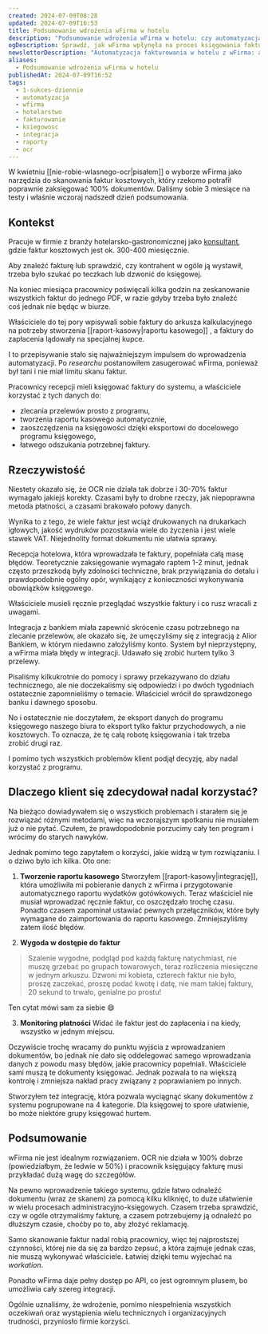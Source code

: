 ```yaml
---
created: 2024-07-09T08:28
updated: 2024-07-09T16:53
title: Podsumowanie wdrożenia wFirma w hotelu
description: "Podsumowanie wdrożenia wFirma w hotelu: czy automatyzacja fakturowania przyniosła oczekiwane korzyści? W artykule analizuję rzeczywistość wprowadzenia systemu OCR i jakie problemy napotkaliśmy. Dowiedz się, dlaczego pomimo licznych trudności, właściciele hotelu zdecydowali się kontynuować korzystanie z wFirma i jakie zyskali korzyści."
ogDescription: Sprawdź, jak wFirma wpłynęła na proces księgowania faktur w hotelu. Mimo problemów z OCR i integracją, system przyniósł istotne korzyści. Poznaj szczegóły wdrożenia i dowiedz się, jakie usprawnienia wprowadzono.
newsletterDescription: "Automatyzacja fakturowania w hotelu z wFirma: analiza wdrożenia, napotkane problemy i niespodziewane korzyści. Czy wFirma to dobry wybór? Przeczytaj moje podsumowanie i dowiedz się więcej!"
aliases:
  - Podsumowanie wdrożenia wFirma w hotelu
publishedAt: 2024-07-09T16:52
tags:
  - 1-sukces-dziennie
  - automatyzacja
  - wfirma
  - hotelarstwo
  - fakturowanie
  - ksiegowosc
  - integracja
  - raporty
  - ocr
---
```

W kwietniu [[nie-robie-wlasnego-ocr|pisałem]] o wyborze wFirma jako narzędzia do skanowania faktur kosztowych, który rzekomo potrafił poprawnie zaksięgować 100% dokumentów. Daliśmy sobie 3 miesiące na testy i właśnie wczoraj nadszedł dzień podsumowania.
## Kontekst

Pracuje w firmie z branży hotelarsko-gastronomicznej jako [konsultant](https://michalkukla.pl/konsultacje), gdzie faktur kosztowych jest ok. 300-400 miesięcznie. 

Aby znaleźć fakturę lub sprawdzić, czy kontrahent w ogóle ją wystawił, trzeba było szukać po teczkach lub dzwonić do księgowej.

Na koniec miesiąca pracownicy poświęcali kilka godzin na zeskanowanie wszystkich faktur do jednego PDF, w razie gdyby trzeba było znaleźć coś jednak nie będąc w biurze.

Właściciele do tej pory wpisywali sobie faktury do arkusza kalkulacyjnego na potrzeby stworzenia [[raport-kasowy|raportu kasowego]] , a faktury do zapłacenia lądowały na specjalnej kupce.

I to przepisywanie stało się najważniejszym impulsem do wprowadzenia automatyzacji. Po *researchu* postanowiłem zasugerować wFirma, ponieważ był tani i nie miał limitu skanu faktur.

Pracownicy recepcji mieli księgować faktury do systemu, a właściciele korzystać z tych danych do:
- zlecania przelewów prosto z programu,
- tworzenia raportu kasowego automatycznie,
- zaoszczędzenia na księgowości dzięki eksportowi do docelowego programu księgowego,
- łatwego odszukania potrzebnej faktury.
## Rzeczywistość

Niestety okazało się, że OCR nie działa tak dobrze i 30-70% faktur wymagało jakiejś korekty. Czasami były to drobne rzeczy, jak niepoprawna metoda płatności, a czasami brakowało połowy danych.

Wynika to z tego, że wiele faktur jest wciąż drukowanych na drukarkach igłowych, jakość wydruków pozostawia wiele do życzenia i jest wiele stawek VAT. Niejednolity format dokumentu nie ułatwia sprawy.

Recepcja hotelowa, która wprowadzała te faktury, popełniała całą masę błędów. Teoretycznie zaksięgowanie wymagało raptem 1-2 minut, jednak często przeszkodą były zdolności techniczne, brak przywiązania do detalu i prawdopodobnie ogólny opór, wynikający z konieczności wykonywania obowiązków księgowego.

Właściciele musieli ręcznie przeglądać wszystkie faktury i co rusz wracali z uwagami.

Integracja z bankiem miała zapewnić skrócenie czasu potrzebnego na zlecanie przelewów, ale okazało się, że umęczyliśmy się z integracją z Alior Bankiem, w którym niedawno założyliśmy konto. System był nieprzystępny, a wFirma miała błędy w integracji. Udawało się zrobić hurtem tylko 3 przelewy. 

Pisaliśmy kilkukrotnie do pomocy i sprawy przekazywano do działu technicznego, ale nie doczekaliśmy się odpowiedzi i po dwóch tygodniach ostatecznie zapomnieliśmy o temacie. Właściciel wrócił do sprawdzonego banku i dawnego sposobu.

No i ostatecznie nie doczytałem, że eksport danych do programu księgowego naszego biura to eksport tylko faktur przychodowych, a nie kosztowych. To oznacza, że tę całą robotę księgowania i tak trzeba zrobić drugi raz.

I pomimo tych wszystkich problemów klient podjął decyzję, aby nadal korzystać z programu.
## Dlaczego klient się zdecydował nadal korzystać?

Na bieżąco dowiadywałem się o wszystkich problemach i starałem się je rozwiązać różnymi metodami, więc na wczorajszym spotkaniu nie musiałem już o nie pytać. Czułem, że prawdopodobnie porzucimy cały ten program i wrócimy do starych nawyków. 

Jednak pomimo tego zapytałem o korzyści, jakie widzą w tym rozwiązaniu. I o dziwo było ich kilka. Oto one:
1. **Tworzenie raportu kasowego**
Stworzyłem [[raport-kasowy|integrację]], która umożliwiła mi pobieranie danych z wFirma i przygotowanie automatycznego raportu wydatków gotówkowych. Teraz właściciel nie musiał wprowadzać ręcznie faktur, co oszczędzało trochę czasu. Ponadto czasem zapominał ustawiać pewnych przełączników, które były wymagane do zaimportowania do raportu kasowego. Zmniejszyliśmy zatem ilość błędów.

2. **Wygoda w dostępie do faktur**
> Szalenie wygodne, podgląd pod każdą fakturę natychmiast, nie muszę grzebać po grupach towarowych, teraz rozliczenia miesięczne w jednym arkuszu. Dzwoni mi kobieta, czterech faktur nie było, proszę zaczekać, proszę podać kwotę i datę, nie mam takiej faktury, 20 sekund to trwało, genialne po prostu!

Ten cytat mówi sam za siebie 😄

3. **Monitoring płatności**
Widać ile faktur jest do zapłacenia i na kiedy, wszystko w jednym miejscu.

Oczywiście trochę wracamy do punktu wyjścia z wprowadzaniem dokumentów, bo jednak nie dało się oddelegować samego wprowadzania danych z powodu masy błędów, jakie pracownicy popełniali. Właściciele sami muszą te dokumenty księgować. Jednak pozwala to na większą kontrolę i zmniejsza nakład pracy związany z poprawianiem po innych.

Stworzyłem też integrację, która pozwala wyciągnąć skany dokumentów z systemu pogrupowane na 4 kategorie. Dla księgowej to spore ułatwienie, bo może niektóre grupy księgować hurtem.

## Podsumowanie

wFirma nie jest idealnym rozwiązaniem. OCR nie działa w 100% dobrze (powiedziałbym, że ledwie w 50%) i pracownik księgujący fakturę musi przykładać dużą wagę do szczegółów.

Na pewno wprowadzenie takiego systemu, gdzie łatwo odnaleźć dokumentu (wraz ze skanem) za pomocą kilku kliknięć, to duże ułatwienie w wielu procesach administracyjno-księgowych. Czasem trzeba sprawdzić, czy w ogóle otrzymaliśmy fakturę, a czasem potrzebujemy ją odnaleźć po dłuższym czasie, choćby po to, aby złożyć reklamację.

Samo skanowanie faktur nadal robią pracownicy, więc tej najprostszej czynności, której nie da się za bardzo zepsuć, a która zajmuje jednak czas, nie muszą wykonywać właściciele. Łatwiej dzięki temu wyjechać na *workation*. 

Ponadto wFirma daje pełny dostęp po API, co jest ogromnym plusem, bo umożliwia cały szereg integracji.

Ogólnie uznaliśmy, że wdrożenie, pomimo niespełnienia wszystkich oczekiwań oraz wystąpienia wielu technicznych i organizacyjnych trudności, przyniosło firmie korzyści.